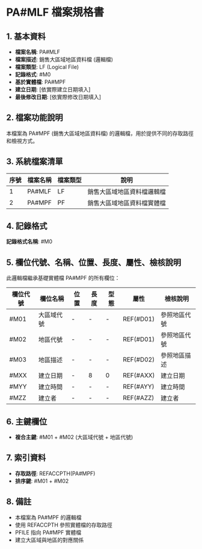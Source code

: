 # PA#MLF 檔案規格書

## 1. 基本資料
- **檔案名稱**: PA#MLF
- **檔案描述**: 銷售大區域地區資料檔 (邏輯檔)
- **檔案類型**: LF (Logical File)
- **記錄格式**: #M0
- **基於實體檔**: PA#MPF
- **建立日期**: [依實際建立日期填入]
- **最後修改日期**: [依實際修改日期填入]

## 2. 檔案功能說明
本檔案為 PA#MPF (銷售大區域地區資料檔) 的邏輯檔，用於提供不同的存取路徑和檢視方式。

## 3. 系統檔案清單
| 序號 | 檔案名稱 | 檔案類型 | 說明 |
|------|----------|----------|------|
| 1 | PA#MLF | LF | 銷售大區域地區資料檔邏輯檔 |
| 2 | PA#MPF | PF | 銷售大區域地區資料檔實體檔 |

## 4. 記錄格式
**記錄格式名稱**: #M0

## 5. 欄位代號、名稱、位置、長度、屬性、檢核說明
此邏輯檔繼承基礎實體檔 PA#MPF 的所有欄位：

| 欄位代號 | 欄位名稱 | 位置 | 長度 | 型態 | 屬性 | 檢核說明 |
|----------|----------|------|------|------|----------|----------|
| #M01 | 大區域代號 | - | - | - | REF(#D01) | 參照地區代號 |
| #M02 | 地區代號 | - | - | - | REF(#D01) | 參照地區代號 |
| #M03 | 地區描述 | - | - | - | REF(#D02) | 參照地區描述 |
| #MXX | 建立日期 | - | 8 | 0 | REF(#AXX) | 建立日期 |
| #MYY | 建立時間 | - | - | - | REF(#AYY) | 建立時間 |
| #MZZ | 建立者 | - | - | - | REF(#AZZ) | 建立者 |

## 6. 主鍵欄位
- **複合主鍵**: #M01 + #M02 (大區域代號 + 地區代號)

## 7. 索引資料
- **存取路徑**: REFACCPTH(PA#MPF)
- **排序鍵**: #M01 + #M02

## 8. 備註
- 本檔案為 PA#MPF 的邏輯檔
- 使用 REFACCPTH 參照實體檔的存取路徑
- PFILE 指向 PA#MPF 實體檔
- 建立大區域與地區的對應關係 